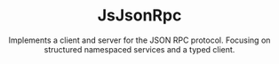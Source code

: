 <div align="center">

# JsJsonRpc

Implements a client and server for the JSON RPC protocol. Focusing on
structured namespaced services and a typed client.

</div>

